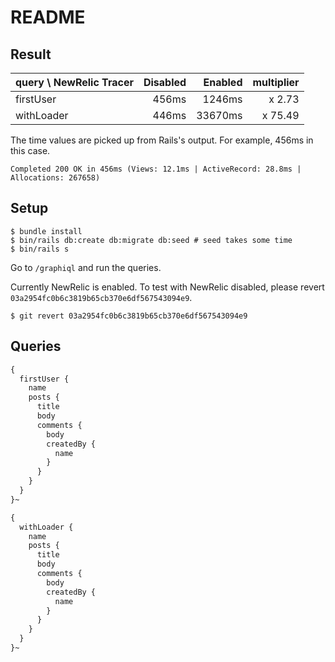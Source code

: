 # README

## Result

| query \ NewRelic Tracer | Disabled | Enabled | multiplier |
| :---------------------- | -------: | ------: | ---------: |
| firstUser               |    456ms |  1246ms |     x 2.73 |
| withLoader              |    446ms | 33670ms |    x 75.49 |

The time values are picked up from Rails's output. For example, 456ms in this case.

```
Completed 200 OK in 456ms (Views: 12.1ms | ActiveRecord: 28.8ms | Allocations: 267658)
```

## Setup

```
$ bundle install
$ bin/rails db:create db:migrate db:seed # seed takes some time
$ bin/rails s
```

Go to `/graphiql` and run the queries.

Currently NewRelic is enabled.
To test with NewRelic disabled, please revert `03a2954fc0b6c3819b65cb370e6df567543094e9`.

```
$ git revert 03a2954fc0b6c3819b65cb370e6df567543094e9
```

## Queries

```graphql
{
  firstUser {
    name
    posts {
      title
      body
      comments {
        body
        createdBy {
          name
        }
      }
    }
  }
}~
```

```graphql
{
  withLoader {
    name
    posts {
      title
      body
      comments {
        body
        createdBy {
          name
        }
      }
    }
  }
}~
```
